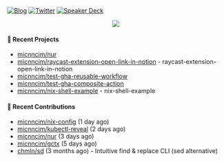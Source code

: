 [![Blog](https://img.shields.io/badge/Blog-0?style=flat-square&logo=gatsby&color=181717&logoColor=white)](https://micnncim.com)
[![Twitter](https://img.shields.io/badge/Twitter-0?style=flat-square&logo=twitter&color=1DA1F2&logoColor=white)](https://twitter.com/micnncim)
[![Speaker Deck](https://img.shields.io/badge/Speaker_Deck-0?style=flat-square&logo=speaker-deck&color=009287&logoColor=white)](https://speakerdeck.com/micnncim)

<p align="center">
<img src="https://github-readme-stats.vercel.app/api?username=micnncim&show_icons=true&count_private=true" />
</p>

#### 🍎 Recent Projects

- [micnncim/nur](https://github.com/micnncim/nur)
- [micnncim/raycast-extension-open-link-in-notion](https://github.com/micnncim/raycast-extension-open-link-in-notion) - raycast-extension-open-link-in-notion
- [micnncim/test-gha-reusable-workflow](https://github.com/micnncim/test-gha-reusable-workflow)
- [micnncim/test-gha-composite-action](https://github.com/micnncim/test-gha-composite-action)
- [micnncim/nix-shell-example](https://github.com/micnncim/nix-shell-example) - nix-shell-example

#### 🌱 Recent Contributions

- [micnncim/nix-config](https://github.com/micnncim/nix-config) (1 day ago)
- [micnncim/kubectl-reveal](https://github.com/micnncim/kubectl-reveal) (2 days ago)
- [micnncim/nur](https://github.com/micnncim/nur) (3 days ago)
- [micnncim/gctx](https://github.com/micnncim/gctx) (5 days ago)
- [chmln/sd](https://github.com/chmln/sd) (3 months ago) - Intuitive find &amp; replace CLI (sed alternative)
